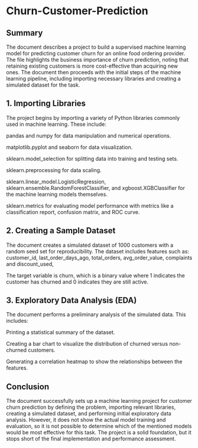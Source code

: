 # Churn-Customer-Prediction

## Summary
The document describes a project to build a supervised machine learning model for predicting customer churn for an online food ordering provider. The file highlights the business importance of churn prediction, noting that retaining existing customers is more cost-effective than acquiring new ones. The document then proceeds with the initial steps of the machine learning pipeline, including importing necessary libraries and creating a simulated dataset for the task.

## 1. Importing Libraries
The project begins by importing a variety of Python libraries commonly used in machine learning. These include: 

pandas and numpy for data manipulation and numerical operations. 

matplotlib.pyplot and seaborn for data visualization. 

sklearn.model_selection for splitting data into training and testing sets. 

sklearn.preprocessing for data scaling. 

sklearn.linear_model.LogisticRegression, sklearn.ensemble.RandomForestClassifier, and xgboost.XGBClassifier for the machine learning models themselves.


sklearn.metrics for evaluating model performance with metrics like a classification report, confusion matrix, and ROC curve.

## 2. Creating a Sample Dataset
The document creates a simulated dataset of 1000 customers with a random seed set for reproducibility. The dataset includes features such as: customer_id, last_order_days_ago, total_orders, avg_order_value, complaints and discount_used, 

The target variable is churn, which is a binary value where 1 indicates the customer has churned and 0 indicates they are still active.

## 3. Exploratory Data Analysis (EDA)
The document performs a preliminary analysis of the simulated data. This includes:

Printing a statistical summary of the dataset.

Creating a bar chart to visualize the distribution of churned versus non-churned customers.

Generating a correlation heatmap to show the relationships between the features.

## Conclusion
The document successfully sets up a machine learning project for customer churn prediction by defining the problem, importing relevant libraries, creating a simulated dataset, and performing initial exploratory data analysis. However, it does not show the actual model training and evaluation, so it is not possible to determine which of the mentioned models would be most effective for this task. The project is a solid foundation, but it stops short of the final implementation and performance assessment.
